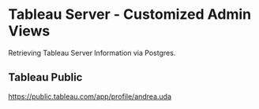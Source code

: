 # Tableau Server - Customized Admin Views
Retrieving Tableau Server Information via Postgres. 

## Tableau Public
https://public.tableau.com/app/profile/andrea.uda 
